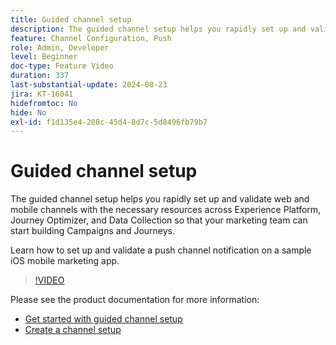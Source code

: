 ```yaml
---
title: Guided channel setup
description: The guided channel setup helps you rapidly set up and validate web and mobile channels with the necessary resources across Experience Platform, Journey Optimizer, and Data Collection so that your marketing team can start building Campaigns and Journeys. Learn how to set up and validate a push channel notification on a sample iOS mobile marketing app.
feature: Channel Configuration, Push
role: Admin, Developer
level: Beginner
doc-type: Feature Video
duration: 337
last-substantial-update: 2024-08-23
jira: KT-16041
hidefromtoc: No
hide: No
exl-id: f1d135e4-208c-45d4-8d7c-5d8496fb79b7
---
```

# Guided channel setup

The guided channel setup helps you rapidly set up and validate web and mobile channels with the necessary resources across Experience Platform, Journey Optimizer, and Data Collection so that your marketing team can start building Campaigns and Journeys.

Learn how to set up and validate a push channel notification on a sample iOS mobile marketing app.

>[!VIDEO](https://video.tv.adobe.com/v/3433053/?learn=on)

Please see the product documentation for more information:

* [Get started with guided channel setup](https://experienceleague.adobe.com/docs/journey-optimizer/using/configuration/guided-setup/set-mobile-config.html)
* [Create a channel setup](https://experienceleague.adobe.com/docs/journey-optimizer/using/configuration/guided-setup/create-channel-set-up.html)
